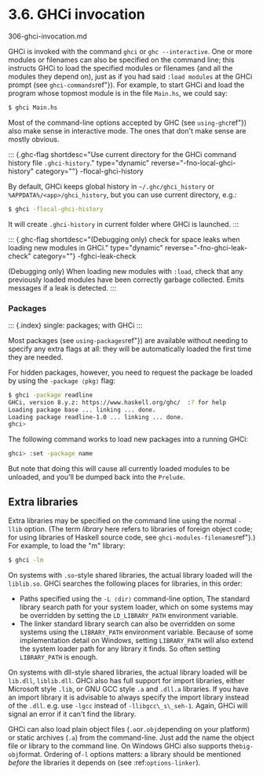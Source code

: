 # 3.6. GHCi invocation

306-ghci-invocation.md

GHCi is invoked with the command `ghci` or `ghc --interactive`. One or
more modules or filenames can also be specified on the command line;
this instructs GHCi to load the specified modules or filenames (and all
the modules they depend on), just as if you had said `:load modules` at
the GHCi prompt (see `ghci-commands`ref"}). For
example, to start GHCi and load the program whose topmost module is in
the file `Main.hs`, we could say:

```bash
$ ghci Main.hs
```

Most of the command-line options accepted by GHC (see
`using-ghc`ref"}) also make sense in
interactive mode. The ones that don't make sense are mostly obvious.

::: {.ghc-flag shortdesc="Use current directory for the GHCi command history
file `.ghci-history`." type="dynamic" reverse="-fno-local-ghci-history" category=""}
-flocal-ghci-history

By default, GHCi keeps global history in `~/.ghc/ghci_history` or
`%APPDATA%/<app>/ghci_history`, but you can use current directory, e.g.:

```bash
$ ghci -flocal-ghci-history
```

It will create `.ghci-history` in current folder where GHCi is launched.
:::

::: {.ghc-flag shortdesc="(Debugging only) check for space leaks when loading
new modules in GHCi." type="dynamic" reverse="-fno-ghci-leak-check" category=""}
-fghci-leak-check

(Debugging only) When loading new modules with `:load`, check that any
previously loaded modules have been correctly garbage collected. Emits
messages if a leak is detected.
:::

### Packages

::: {.index}
single: packages; with GHCi
:::

Most packages (see `using-packages`ref"}) are
available without needing to specify any extra flags at all: they will
be automatically loaded the first time they are needed.

For hidden packages, however, you need to request the package be loaded
by using the `-package ⟨pkg⟩`  flag:

```bash
$ ghci -package readline
GHCi, version 8.y.z: https://www.haskell.org/ghc/  :? for help
Loading package base ... linking ... done.
Loading package readline-1.0 ... linking ... done.
ghci>
```

The following command works to load new packages into a running GHCi:

```bash
ghci> :set -package name
```

But note that doing this will cause all currently loaded modules to be
unloaded, and you'll be dumped back into the `Prelude`.

## Extra libraries

Extra libraries may be specified on the command line using the normal `-llib` option. (The term *library* here refers to libraries of foreign object code; for using libraries of Haskell source code, see `ghci-modules-filenames`ref"}.) For example, to load the "m" library:

```bash
$ ghci -lm
```

On systems with `.so`-style shared libraries, the actual library loaded will the `liblib.so`. GHCi searches the following places for libraries, in this order:
- Paths specified using the `-L ⟨dir⟩` command-line option, The standard library search path for your system loader, which on some systems may be overridden by setting the `LD_LIBRARY_PATH` environment variable.
- The linker standard library search can also be overridden on some systems using the `LIBRARY_PATH` environment variable. Because of some implementation detail on Windows, setting `LIBRARY_PATH` will also extend the system loader path for any library it finds. So often setting `LIBRARY_PATH` is enough.


On systems with dll-style shared libraries, the actual library loaded will be `lib.dll`, `liblib.dll`. GHCi also has full support for import libraries, either Microsoft style `.lib`, or GNU GCC style `.a` and `.dll.a` libraries. If you have an import library it is advisable to always specify the import library instead of the `.dll`. e.g. use `-lgcc` instead of `-llibgcc\_s\_seh-1`. Again, GHCi will signal an error if it can't find the library.

GHCi can also load plain object files (`.o`or`.obj`depending on your platform) or static archives (`.a`) from the command-line. Just add the name the object file or library to the command line. On Windows GHCi also supports the`big-obj`format.  Ordering of`-l` options matters: a library should be mentioned *before* the libraries it depends on (see :ref:`options-linker`).
